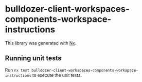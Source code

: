 # bulldozer-client-workspaces-components-workspace-instructions

This library was generated with [Nx](https://nx.dev).

## Running unit tests

Run `nx test bulldozer-client-workspaces-components-workspace-instructions` to execute the unit tests.
